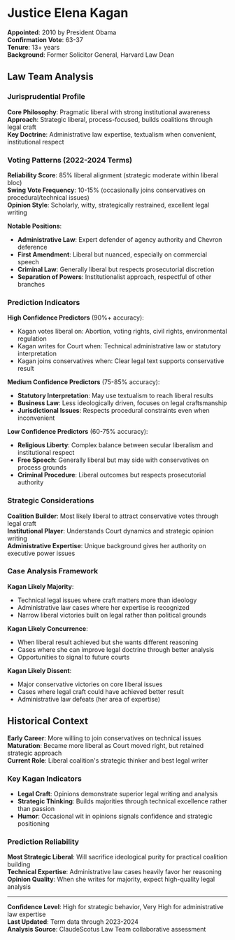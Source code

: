 # Justice Elena Kagan

**Appointed**: 2010 by President Obama  
**Confirmation Vote**: 63-37  
**Tenure**: 13+ years  
**Background**: Former Solicitor General, Harvard Law Dean

## Law Team Analysis

### Jurisprudential Profile
**Core Philosophy**: Pragmatic liberal with strong institutional awareness  
**Approach**: Strategic liberal, process-focused, builds coalitions through legal craft  
**Key Doctrine**: Administrative law expertise, textualism when convenient, institutional respect

### Voting Patterns (2022-2024 Terms)

**Reliability Score**: 85% liberal alignment (strategic moderate within liberal bloc)  
**Swing Vote Frequency**: 10-15% (occasionally joins conservatives on procedural/technical issues)  
**Opinion Style**: Scholarly, witty, strategically restrained, excellent legal writing

**Notable Positions**:
- **Administrative Law**: Expert defender of agency authority and Chevron deference
- **First Amendment**: Liberal but nuanced, especially on commercial speech
- **Criminal Law**: Generally liberal but respects prosecutorial discretion
- **Separation of Powers**: Institutionalist approach, respectful of other branches

### Prediction Indicators

**High Confidence Predictors** (90%+ accuracy):
- Kagan votes liberal on: Abortion, voting rights, civil rights, environmental regulation
- Kagan writes for Court when: Technical administrative law or statutory interpretation
- Kagan joins conservatives when: Clear legal text supports conservative result

**Medium Confidence Predictors** (75-85% accuracy):
- **Statutory Interpretation**: May use textualism to reach liberal results
- **Business Law**: Less ideologically driven, focuses on legal craftsmanship
- **Jurisdictional Issues**: Respects procedural constraints even when inconvenient

**Low Confidence Predictors** (60-75% accuracy):
- **Religious Liberty**: Complex balance between secular liberalism and institutional respect
- **Free Speech**: Generally liberal but may side with conservatives on process grounds
- **Criminal Procedure**: Liberal outcomes but respects prosecutorial authority

### Strategic Considerations

**Coalition Builder**: Most likely liberal to attract conservative votes through legal craft  
**Institutional Player**: Understands Court dynamics and strategic opinion writing  
**Administrative Expertise**: Unique background gives her authority on executive power issues

### Case Analysis Framework

**Kagan Likely Majority**:
- Technical legal issues where craft matters more than ideology
- Administrative law cases where her expertise is recognized
- Narrow liberal victories built on legal rather than political grounds

**Kagan Likely Concurrence**:
- When liberal result achieved but she wants different reasoning
- Cases where she can improve legal doctrine through better analysis
- Opportunities to signal to future courts

**Kagan Likely Dissent**:
- Major conservative victories on core liberal issues
- Cases where legal craft could have achieved better result
- Administrative law defeats (her area of expertise)

## Historical Context

**Early Career**: More willing to join conservatives on technical issues  
**Maturation**: Became more liberal as Court moved right, but retained strategic approach  
**Current Role**: Liberal coalition's strategic thinker and best legal writer

### Key Kagan Indicators
- **Legal Craft**: Opinions demonstrate superior legal writing and analysis
- **Strategic Thinking**: Builds majorities through technical excellence rather than passion
- **Humor**: Occasional wit in opinions signals confidence and strategic positioning

### Prediction Reliability
**Most Strategic Liberal**: Will sacrifice ideological purity for practical coalition building  
**Technical Expertise**: Administrative law cases heavily favor her reasoning  
**Opinion Quality**: When she writes for majority, expect high-quality legal analysis

---

**Confidence Level**: High for strategic behavior, Very High for administrative law expertise  
**Last Updated**: Term data through 2023-2024  
**Analysis Source**: ClaudeScotus Law Team collaborative assessment